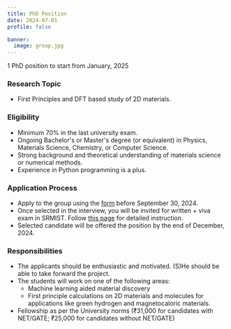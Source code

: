 ```yaml
---
title: PhD Position
date: 2024-07-01
profile: false

banner:
  image: group.jpg
---
```

1 PhD position to start from January, 2025
<!--more-->
### Research Topic
- First Principles and DFT based study of 2D materials.

### Eligibility
- Minimum 70% in the last university exam.
- Ongoing Bachelor's or Master's degree (or equivalent) in Physics, Materials Science, Chemistry, or Computer Science.
- Strong background and theoretical understanding of materials science or numerical methods.
- Experience in Python programming is a plus.

### Application Process
- Apply to the group using the [form](https://forms.gle/8pKkCSKB65SwgHdB6) before September 30,
    2024.
- Once selected in the interview, you will be invited for written + viva exam in SRMIST. Follow [this page](https://admissions.srmist.edu.in/srmistonline/phdapplication) for detailed instruction.
- Selected candidate will be offered the position by the end of December, 2024.
### Responsibilities
- The applicants should be enthusiastic and motivated. (S)He should be able to take forward the project.
- The students will work on one of the following areas:
    - Machine learning aided material discovery
    - First principle calculations on 2D materials and molecules for applications like green hydrogen and magnetocaloric materials.
- Fellowship as per the University norms (₹31,000 for candidates with NET/GATE; ₹25,000 for candidates
    without NET/GATE)
